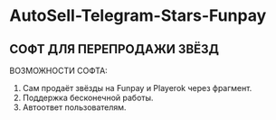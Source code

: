 # AutoSell-Telegram-Stars-Funpay

## СОФТ ДЛЯ ПЕРЕПРОДАЖИ ЗВЁЗД


ВОЗМОЖНОСТИ СОФТА:

1) Сам продаёт звёзды на Funpay и Playerok через фрагмент.
2) Поддержка бесконечной работы.
3) Автоответ пользователям.
